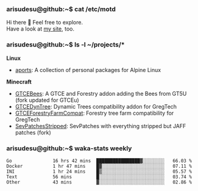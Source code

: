 ### arisudesu@github:~$ cat /etc/motd

Hi there 👋  Feel free to explore.  
Have a look at [my site](https://arisu.dev), too.

### arisudesu@github:~$ ls -l ~/projects/*
**Linux**
 - [aports](https://github.com/arisudesu/aports):  A collection of personal packages for Alpine Linux

**Minecraft**
 - [GTCEBees](https://github.com/arisudesu/GTCEBees): A GTCE and Forestry addon adding the Bees from GT5U (fork updated for GTCEu)
 - [GTCEDynTree](https://github.com/arisudesu/GTCEDynTree): Dynamic Trees compatibility addon for GregTech
 - [GTCEForestryFarmCompat](https://github.com/arisudesu/GTCEForestryFarmCompat): Forestry tree farm compatibility for GregTech
 - [SevPatchesStripped](https://github.com/arisudesu/SevPatchesStripped): SevPatches with everything stripped but JAFF patches (fork)

### arisudesu@github:~$ waka-stats weekly
<!--START_SECTION:waka-->

```text
Go               16 hrs 42 mins  ████████████████▓░░░░░░░░   66.03 %
Docker           1 hr 47 mins    █▓░░░░░░░░░░░░░░░░░░░░░░░   07.11 %
INI              1 hr 24 mins    █▒░░░░░░░░░░░░░░░░░░░░░░░   05.57 %
Text             56 mins         █░░░░░░░░░░░░░░░░░░░░░░░░   03.74 %
Other            43 mins         ▓░░░░░░░░░░░░░░░░░░░░░░░░   02.86 %
```

<!--END_SECTION:waka-->
